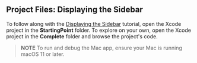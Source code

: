 ## Project Files: Displaying the Sidebar

To follow along with the [Displaying the Sidebar](https://developer.apple.com/tutorials/mac-catalyst/displaying-the-sidebar) tutorial, open the Xcode project in the **StartingPoint** folder. To explore on your own, open the Xcode project in the **Complete** folder and browse the project's code.

> **NOTE**
> To run and debug the Mac app, ensure your Mac is running macOS 11 or later.
